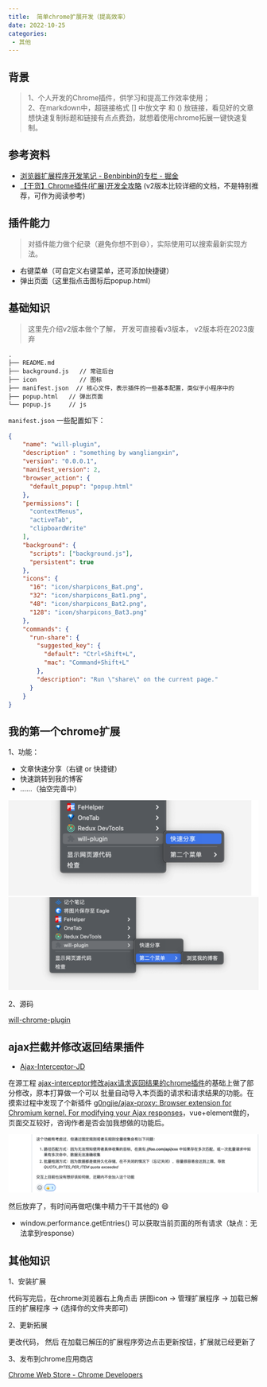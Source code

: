 ```yaml
---
title:  简单chrome扩展开发（提高效率）
date: 2022-10-25
categories: 
 - 其他
---
```

<Boxx type='tip' />


## 背景

>1、个人开发的Chrome插件，供学习和提高工作效率使用； </br>
>2、在markdown中，超链接格式 [] 中放文字 和 () 放链接，看见好的文章想快速复制标题和链接有点点费劲，就想着使用chrome拓展一键快速复制。

## 参考资料

- [浏览器扩展程序开发笔记 - Benbinbin的专栏 - 掘金](https://juejin.cn/column/7000004091955036173)
- [【干货】Chrome插件(扩展)开发全攻略](https://cloud.tencent.com/developer/article/1667242) (v2版本比较详细的文档，不是特别推荐，可作为阅读参考)


## 插件能力

> 对插件能力做个纪录（避免你想不到:smile:），实际使用可以搜索最新实现方法。
- 右键菜单（可自定义右键菜单，还可添加快捷键）
- 弹出页面（这里指点击图标后popup.html）

## 基础知识

> 这里先介绍v2版本做个了解， 开发可直接看v3版本， v2版本将在2023废弃

```
.
├── README.md  
├── background.js   // 常驻后台
├── icon            // 图标
├── manifest.json  // 核心文件，表示插件的一些基本配置，类似于小程序中的
├── popup.html   // 弹出页面
└── popup.js     // js
```

```manifest.json``` 一些配置如下：

```json
{
    "name": "will-plugin",
    "description" : "something by wangliangxin",
    "version": "0.0.0.1",
    "manifest_version": 2,
    "browser_action": {
      "default_popup": "popup.html"
    },
    "permissions": [
      "contextMenus",
      "activeTab",
      "clipboardWrite"
    ],
    "background": {
      "scripts": ["background.js"],
      "persistent": true
    },
    "icons": {
      "16": "icon/sharpicons_Bat.png",
      "32": "icon/sharpicons_Bat1.png",
      "48": "icon/sharpicons_Bat2.png",
      "128": "icon/sharpicons_Bat3.png"
    },
    "commands": {
      "run-share": {
        "suggested_key": {
          "default": "Ctrl+Shift+L",
          "mac": "Command+Shift+L"
        },
        "description": "Run \"share\" on the current page."
      }
    }
}
```


## 我的第一个chrome扩展

1、功能：

- 文章快速分享（右键 or 快捷键）
- 快速跳转到我的博客
- ……（抽空完善中）

![1](https://raw.githubusercontent.com/wangliangxin/will-chrome-plugin/main/moreDetails/img/22-10-19-1.png)
![2](https://raw.githubusercontent.com/wangliangxin/will-chrome-plugin/main/moreDetails/img/22-10-19-2.png)

2、源码

[will-chrome-plugin](https://github.com/wangliangxin/will-chrome-plugin)


## ajax拦截并修改返回结果插件

- [Ajax-Interceptor-JD](https://github.com/wangliangxin/Ajax-Interceptor-JD)
  
在源工程 [ajax-interceptor修改ajax请求返回结果的chrome插件](https://github.com/YGYOOO/ajax-interceptor)的基础上做了部分修改，原本打算做一个可以 批量自动导入本页面的请求和请求结果的功能。在摸索过程中发现了个新插件 [g0ngjie/ajax-proxy: Browser extension for Chromium kernel. For modifying your Ajax responses](https://github.com/g0ngjie/ajax-proxy)，vue+element做的，页面交互较好，咨询作者是否会加我想做的功能后。

![p](../../img/22-10-25-1.png)

然后放弃了，有时间再做吧(集中精力干干其他的) :smile:

- window.performance.getEntries() 可以获取当前页面的所有请求（缺点：无法拿到response）
## 其他知识

1、安装扩展

代码写完后，在chrome浏览器右上角点击 拼图icon -> 管理扩展程序 -> 加载已解压的扩展程序 -> (选择你的文件夹即可) 

2、更新拓展

更改代码， 然后 在加载已解压的扩展程序旁边点击更新按钮，扩展就已经更新了

3、发布到chrome应用商店

[Chrome Web Store - Chrome Developers](https://developer.chrome.com/docs/webstore/?visit_id=638022635635650209-565267790&hl=zh-Hans&rd=1)


